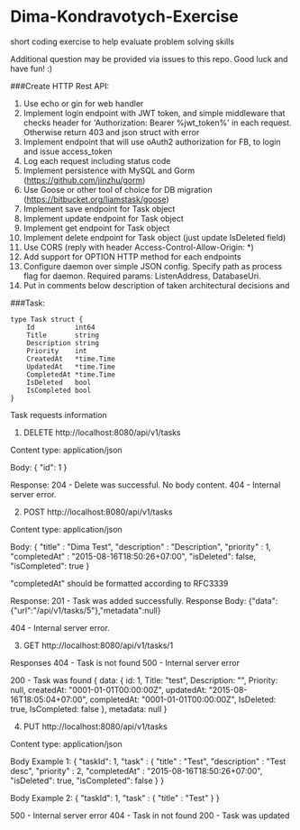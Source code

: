 # Dima-Kondravotych-Exercise
short coding exercise to help evaluate problem solving skills

Additional question may be provided via issues to this repo. Good luck and have fun! :)

###Create HTTP Rest API:
1. Use echo or gin for web handler 
2. Implement login endpoint with JWT token, and simple middleware that checks header for 'Authorization: Bearer %jwt_token%' in each request. Otherwise return 403 and json struct with error 
3. Implement endpoint that will use oAuth2 authorization for FB, to login and issue access_token
3. Log each request including status code 
4. Implement persistence with MySQL and Gorm (https://github.com/jinzhu/gorm) 
5. Use Goose or other tool of choice for DB migration (https://bitbucket.org/liamstask/goose) 
6. Implement save endpoint for Task object 
7. Implement update endpoint for Task object 
8. Implement get endpoint for Task object 
9. Implement delete endpoint for Task object (just update IsDeleted field)  
10. Use CORS (reply with header Access-Control-Allow-Origin: *) 
11. Add support for OPTION HTTP method for each endpoints  
12. Configure daemon over simple JSON config. Specify path as process flag for daemon. Required params: ListenAddress, DatabaseUri. 
13. Put in comments below description of taken architectural decisions and


###Task:
```
type Task struct {
    Id          int64
    Title       string
    Description string
    Priority    int
    CreatedAt   *time.Time
    UpdatedAt   *time.Time
    CompletedAt *time.Time
    IsDeleted   bool
    IsCompleted bool
}
```

Task requests information

1) DELETE http://localhost:8080/api/v1/tasks

Content type: application/json

Body:
{
  "id": 1
}

Response:
204 - Delete was successful. No body content.
404 - Internal server error.


2) POST http://localhost:8080/api/v1/tasks

Content type: application/json

Body:
{
	"title" : "Dima Test",
	"description" : "Description",
	"priority" : 1,
	"completedAt" : "2015-08-16T18:50:26+07:00",
	"isDeleted": false,
	"isCompleted": true
}

"completedAt" should be formatted according to RFC3339

Response:
201 - Task was added successfully.
Response Body:
{"data":{"url":"/api/v1/tasks/5"},"metadata":null}


404 - Internal server error.


3) GET http://localhost:8080/api/v1/tasks/1

Responses
404 - Task is not found
500 - Internal server error

200 - Task was found
{
    data: {
        id: 1,
        Title: "test",
        Description: "",
        Priority: null,
        createdAt: "0001-01-01T00:00:00Z",
        updatedAt: "2015-08-16T18:05:04+07:00",
        completedAt: "0001-01-01T00:00:00Z",
        IsDeleted: true,
        IsCompleted: false
    },
    metadata: null
}

4) PUT http://localhost:8080/api/v1/tasks

Content type: application/json

Body Example 1:
{
    "taskId": 1,
    "task" : {
    	"title" : "Test",
    	"description" : "Test desc",
    	"priority" : 2,
    	"completedAt" : "2015-08-16T18:50:26+07:00",
    	"isDeleted": true,
    	"isCompleted": false
    }
}

Body Example 2:
{
    "taskId": 1,
    "task" : {
    	"title" : "Test"
    }
}

500 - Internal server error
404 - Task in not found
200 - Task was updated